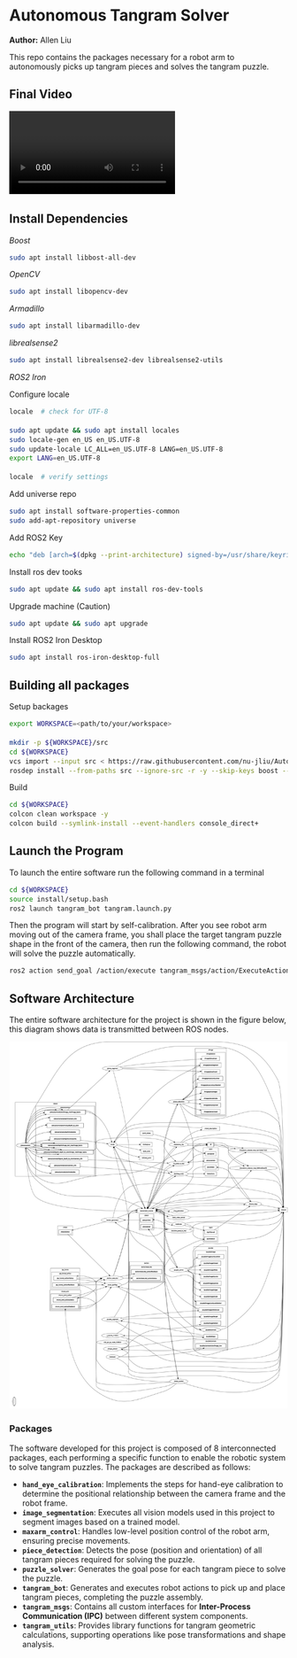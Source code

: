 # Autonomous Tangram Solver

**Author:** Allen Liu

This repo contains the packages necessary for a robot arm to autonomously picks up tangram pieces and solves the tangram puzzle.

## Final Video

<!-- ![](https://github.com/user-attachments/assets/520b7747-861c-40a6-80e3-4880118254c8) -->

<video src="https://github.com/user-attachments/assets/520b7747-861c-40a6-80e3-4880118254c8" controls></video>

## Install Dependencies

*Boost*

```bash
sudo apt install libbost-all-dev
```

*OpenCV*

```bash
sudo apt install libopencv-dev
```

*Armadillo*

```bash
sudo apt install libarmadillo-dev
```

*librealsense2*

```bash
sudo apt install librealsense2-dev librealsense2-utils
```

*ROS2 Iron*

Configure locale

```bash
locale  # check for UTF-8

sudo apt update && sudo apt install locales
sudo locale-gen en_US en_US.UTF-8
sudo update-locale LC_ALL=en_US.UTF-8 LANG=en_US.UTF-8
export LANG=en_US.UTF-8

locale  # verify settings
```

Add universe repo

```bash
sudo apt install software-properties-common
sudo add-apt-repository universe
```

Add ROS2 Key

```bash
echo "deb [arch=$(dpkg --print-architecture) signed-by=/usr/share/keyrings/ros-archive-keyring.gpg] http://packages.ros.org/ros2/ubuntu $(. /etc/os-release && echo $UBUNTU_CODENAME) main" | sudo tee /etc/apt/sources.list.d/ros2.list > /dev/null
```

Install ros dev tooks

```bash
sudo apt update && sudo apt install ros-dev-tools
```

Upgrade machine (Caution)

```bash
sudo apt update && sudo apt upgrade
```

Install ROS2 Iron Desktop

```bash
sudo apt install ros-iron-desktop-full
```

## Building all packages

Setup backages

```bash
export WORKSPACE=<path/to/your/workspace>

mkdir -p ${WORKSPACE}/src
cd ${WORKSPACE}
vcs import --input src < https://raw.githubusercontent.com/nu-jliu/Autonomous_Tangram_Solver/refs/heads/main/tangram.repos
rosdep install --from-paths src --ignore-src -r -y --skip-keys boost --skip-keys OpenCV
```

Build


```bash
cd ${WORKSPACE}
colcon clean workspace -y
colcon build --symlink-install --event-handlers console_direct+
```


 ## Launch the Program
To launch the entire software run the following command in a terminal

```bash
cd ${WORKSPACE}
source install/setup.bash
ros2 launch tangram_bot tangram.launch.py
```

Then the program will start by self-calibration. After you see robot arm moving out of the camera frame, you shall place the target tangram puzzle shape in the front of the camera, then run the following command, the robot will solve the puzzle automatically. 

```bash
ros2 action send_goal /action/execute tangram_msgs/action/ExecuteAction {} -f
```

## Software Architecture

The entire software architecture for the project is shown in the figure below, this diagram shows data is transmitted between ROS nodes.

![](media/rosgraph.png)

### Packages

<!-- This software consists of 8 packages, which is described below:

 - `hand_eye_calibration`: Performs the hand-eye calibration steps for getting the positional relationship between the camera frame and the robot frame.
 - `image_segmentation`: Runs all vision models for this project to segment images using trained model.
 - `maxarm_control`: Performs the low-level position control of the robot arm.
 - `piece_detection`: Detects pose of all tangram pieces for solving the puzzle
 - `puzzle_solver`: Solving the tangram puzzle, generating the goal pose for each tangram pieces.
 - `tangram_bot`: Generate robot actions and execute the actions to pick and place tangram pieces to solve the puzzle.
 - `tangram_msgs`: All custom interfaces used for IPC (Inter-Process Communication)
 - `tangram_utils`: All library functions for tangram geometric calculations. -->

 The software developed for this project is composed of 8 interconnected packages, each performing a specific function to enable the robotic system to solve tangram puzzles. The packages are described as follows:

- **`hand_eye_calibration`**: Implements the steps for hand-eye calibration to determine the positional relationship between the camera frame and the robot frame.
- **`image_segmentation`**: Executes all vision models used in this project to segment images based on a trained model.
- **`maxarm_control`**: Handles low-level position control of the robot arm, ensuring precise movements.
- **`piece_detection`**: Detects the pose (position and orientation) of all tangram pieces required for solving the puzzle.
- **`puzzle_solver`**: Generates the goal pose for each tangram piece to solve the puzzle.
- **`tangram_bot`**: Generates and executes robot actions to pick up and place tangram pieces, completing the puzzle assembly.
- **`tangram_msgs`**: Contains all custom interfaces for **Inter-Process Communication (IPC)** between different system components.
- **`tangram_utils`**: Provides library functions for tangram geometric calculations, supporting operations like pose transformations and shape analysis.

